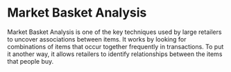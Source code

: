 # Market Basket Analysis

Market Basket Analysis is one of the key techniques used by large retailers to uncover associations between items. It works by looking for combinations of items that occur together frequently in transactions. To put it another way, it allows retailers to identify relationships between the items that people buy.
